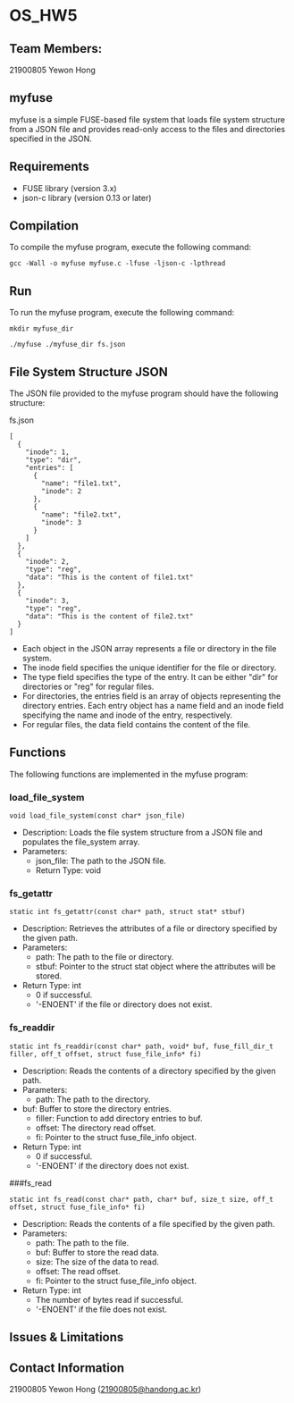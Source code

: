 # OS_HW5

## Team Members:
21900805 Yewon Hong

## myfuse

myfuse is a simple FUSE-based file system that loads file system structure from a JSON file and provides read-only access to the files and directories specified in the JSON.

## Requirements

- FUSE library (version 3.x)
- json-c library (version 0.13 or later)

## Compilation

To compile the myfuse program, execute the following command:

```
gcc -Wall -o myfuse myfuse.c -lfuse -ljson-c -lpthread
```

## Run

To run the myfuse program, execute the following command:

```
mkdir myfuse_dir

./myfuse ./myfuse_dir fs.json
```

## File System Structure JSON
The JSON file provided to the myfuse program should have the following structure:

fs.json
```
[
  {
    "inode": 1,
    "type": "dir",
    "entries": [
      {
        "name": "file1.txt",
        "inode": 2
      },
      {
        "name": "file2.txt",
        "inode": 3
      }
    ]
  },
  {
    "inode": 2,
    "type": "reg",
    "data": "This is the content of file1.txt"
  },
  {
    "inode": 3,
    "type": "reg",
    "data": "This is the content of file2.txt"
  }
]
```
- Each object in the JSON array represents a file or directory in the file system.
- The inode field specifies the unique identifier for the file or directory.
- The type field specifies the type of the entry. It can be either "dir" for directories or "reg" for regular files.
- For directories, the entries field is an array of objects representing the directory entries. Each entry object has a name field and an inode field specifying the name and inode of the entry, respectively.
- For regular files, the data field contains the content of the file.

## Functions
The following functions are implemented in the myfuse program:

### load_file_system
```
void load_file_system(const char* json_file)
```

- Description: Loads the file system structure from a JSON file and populates the file_system array.
- Parameters:
  - json_file: The path to the JSON file.
  - Return Type: void

### fs_getattr

```
static int fs_getattr(const char* path, struct stat* stbuf)
```

- Description: Retrieves the attributes of a file or directory specified by the given path.
- Parameters:
  - path: The path to the file or directory.
  - stbuf: Pointer to the struct stat object where the attributes will be stored.
- Return Type: int
  - 0 if successful.
  - '-ENOENT' if the file or directory does not exist.

### fs_readdir

```
static int fs_readdir(const char* path, void* buf, fuse_fill_dir_t filler, off_t offset, struct fuse_file_info* fi)
```

- Description: Reads the contents of a directory specified by the given path.
- Parameters:
  - path: The path to the directory.
- buf: Buffer to store the directory entries.
  - filler: Function to add directory entries to buf.
  - offset: The directory read offset.
  - fi: Pointer to the struct fuse_file_info object.
- Return Type: int
  - 0 if successful.
  - '-ENOENT' if the directory does not exist.

###fs_read

```
static int fs_read(const char* path, char* buf, size_t size, off_t offset, struct fuse_file_info* fi)
```

- Description: Reads the contents of a file specified by the given path.
- Parameters:
  - path: The path to the file.
  - buf: Buffer to store the read data.
  - size: The size of the data to read.
  - offset: The read offset.
  - fi: Pointer to the struct fuse_file_info object.
- Return Type: int
  - The number of bytes read if successful.
  - '-ENOENT' if the file does not exist.

## Issues & Limitations

## Contact Information
21900805 Yewon Hong (21900805@handong.ac.kr)
